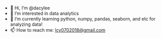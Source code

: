 - 👋 Hi, I’m @dacylee
- 👀 I’m interested in data analytics
- 🌱 I’m currently learning python, numpy, pandas, seaborn, and etc for analyzing data!
- 📫 How to reach me: lcy0702018@gmail.com

<!---
dacylee/dacylee is a ✨ special ✨ repository because its `README.md` (this file) appears on your GitHub profile.
You can click the Preview link to take a look at your changes.
--->
